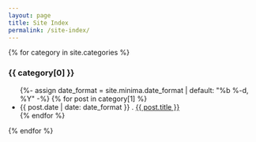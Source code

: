 ```yaml
---
layout: page
title: Site Index
permalink: /site-index/
---
```


{% for category in site.categories %}
<h3 class="capitalized_category">{{ category[0] }}</h3>
<ul>
    {%- assign date_format = site.minima.date_format | default: "%b %-d, %Y" -%}
    {% for post in category[1] %}
    <li>{{ post.date | date: date_format }} . <a href="{{ post.url }}">{{ post.title }}</a></li>
    {% endfor %}
</ul>
{% endfor %}
